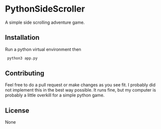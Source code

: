 # PythonSideScroller
A simple side scrolling adventure game.

## Installation
Run a python virtual environment then
```python
 python3 app.py
```

## Contributing
Feel free to do a pull request or make changes as you see fit. I probably did not implement this in the best way possible. It runs fine, but my computer is probably a little overkill for a simple python game.

## License
None

